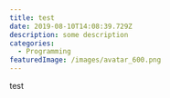 ```yaml
---
title: test
date: 2019-08-10T14:08:39.729Z
description: some description
categories:
  - Programming
featuredImage: /images/avatar_600.png
---
```

test
